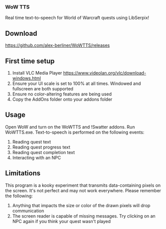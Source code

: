 ### WoW TTS
Real time text-to-speech for World of Warcraft quests using LibSerpix!
## Download
https://github.com/alex-berliner/WoWTTS/releases
## First time setup
1. Install VLC Media Player https://www.videolan.org/vlc/download-windows.html
2. Ensure your UI scale is set to 100% at all times. Windowed and fullscreen are both supported
3. Ensure no color-altering features are being used
4. Copy the AddOns folder onto your addons folder
## Usage
Open WoW and turn on the WoWTTS and !Swatter addons. Run WoWTTS.exe. Text-to-speech is performed on the following events:

1. Reading quest text
2. Reading quest progress text
3. Reading quest completion text
4. Interacting with an NPC
## Limitations
This program is a kooky experiment that transmits data-containing pixels on the screen. It's not perfect and may not work everywhere. Please remember the following:

1. Anything that impacts the size or color of the drawn pixels will drop communication
2. The screen reader is capable of missing messages. Try clicking on an NPC again if you think your quest wasn't played
